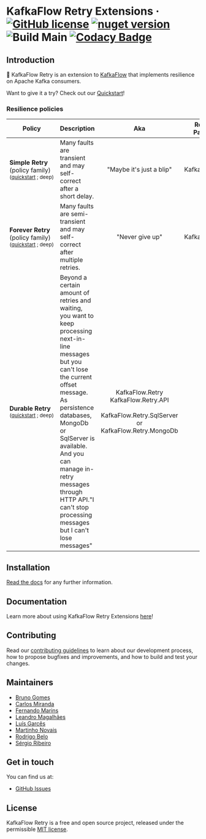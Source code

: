 # KafkaFlow Retry Extensions · [![GitHub license](https://img.shields.io/badge/license-MIT-blue.svg)](https://github.com/farfetch/kafkaflow-retry-extensions/blob/main/LICENSE) [![nuget version](https://img.shields.io/nuget/v/kafkaflow.retry.svg?style=flat)](https://www.nuget.org/packages/KafkaFlow.Retry/) ![Build Main](https://github.com/Farfetch/kafkaflow-retry-extensions/workflows/Build/badge.svg?branch=main) [![Codacy Badge](https://app.codacy.com/project/badge/Grade/2a86b45f0ec2487fb63dfd581071465a)](https://www.codacy.com/gh/Farfetch/kafkaflow-retry-extensions/dashboard?utm_source=github.com&utm_medium=referral&utm_content=Farfetch/kafkaflow-retry-extensions&utm_campaign=Badge_Grade)

## Introduction

🔁 KafkaFlow Retry is an extension to [KafkaFlow](https://github.com/Farfetch/kafkaflow) that implements resilience on Apache Kafka consumers.

Want to give it a try? Check out our [Quickstart](https://farfetch.github.io/kafkaflow-retry-extensions/getting-started/quickstart)!

### Resilience policies

| Policy                                                                               | Description                                                                                                                                                                                                                                                                                                                      |                                                       Aka                                                      | Required Packages |
| ------------------------------------------------------------------------------------ | -------------------------------------------------------------------------------------------------------------------------------------------------------------------------------------------------------------------------------------------------------------------------------------------------------------------------------- | :------------------------------------------------------------------------------------------------------------: | ----------------- |
| **Simple Retry** <br/>(policy family)<br/><sub>([quickstart](#simple) ; deep)</sub>  | Many faults are transient and may self-correct after a short delay.                                                                                                                                                                                                                                                              |                                            "Maybe it's just a blip"                                            | KafkaFlow.Retry   |
| **Forever Retry**<br/>(policy family)<br/><sub>([quickstart](#forever) ; deep)</sub> | Many faults are semi-transient and may self-correct after multiple retries.                                                                                                                                                                                                                                                      |                                                 "Never give up"                                                | KafkaFlow.Retry   |
| **Durable Retry**<br/><sub>([quickstart](#durable) ; deep)</sub>                     | Beyond a certain amount of retries and waiting, you want to keep processing next-in-line messages but you can't lose the current offset message. As persistence databases, MongoDb or SqlServer is available. And you can manage in-retry messages through HTTP API."I can't stop processing messages but I can't lose messages" | KafkaFlow.Retry <br/>KafkaFlow.Retry.API<br/><br/>KafkaFlow.Retry.SqlServer<br/>or<br/>KafkaFlow.Retry.MongoDb |                   |

## Installation

[Read the docs](https://farfetch.github.io/kafkaflow-retry-extensions/getting-started/installation) for any further information.

## Documentation

Learn more about using KafkaFlow Retry Extensions [here](https://farfetch.github.io/kafkaflow-retry-extensions/)!

## Contributing

Read our [contributing guidelines](CONTRIBUTING.md) to learn about our development process, how to propose bugfixes and improvements, and how to build and test your changes.

## Maintainers

-   [Bruno Gomes](https://github.com/brunohfgomes)
-   [Carlos Miranda](https://github.com/carlosgoias)
-   [Fernando Marins](https://github.com/fernando-a-marins)
-   [Leandro Magalhães](https://github.com/spookylsm)
-   [Luís Garcês](https://github.com/luispfgarces)
-   [Martinho Novais](https://github.com/martinhonovais)
-   [Rodrigo Belo](https://github.com/rodrigobelo)
-   [Sérgio Ribeiro](https://github.com/sergioamribeiro)

## Get in touch

You can find us at:

-   [GitHub Issues](https://github.com/Farfetch/kafkaflow-retry-extensions/issues)

## License

KafkaFlow Retry is a free and open source project, released under the permissible [MIT license](LICENSE).
